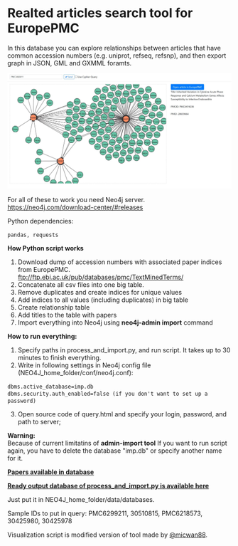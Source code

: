 # Realted articles search tool for EuropePMC 

In this database you can explore relationships between articles that have common accession numbers (e.g. uniprot, refseq, refsnp), and then export graph in JSON, GML and GXMML foramts.

![alt text](https://raw.githubusercontent.com/VasylVaskivskyi/pmc_related_articles/master/d3js/screenshot.JPG)

For all of these to work you need Neo4j server.\
https://neo4j.com/download-center/#releases

Python dependencies: 	
```
pandas, requests
```
**How Python script works**
1. Download dump of accession numbers with associated paper indices from EuropePMC.\
  ftp://ftp.ebi.ac.uk/pub/databases/pmc/TextMinedTerms/
2. Concatenate all csv files into one big table.
3. Remove duplicates and create indices for unique values
4. Add indices to all values (including duplicates) in big table
5. Create relationship table
6. Add titles to the table with papers
7. Import everything into Neo4j using **neo4j-admin import** command

**How to run everything:**
1. Specify paths in process_and_import.py, and run script. It takes up to 30 minutes to finish everything.
2. Write in following settings in Neo4j config file (NEO4J_home_folder/conf/neo4j.conf):
```
dbms.active_database=imp.db
dbms.security.auth_enabled=false (if you don't want to set up a password)
```
3. Open source code of query.html and specify your login, password, and path to server;


**Warning:**\
Because of current limitatins of **admin-import tool** If you want to run script again, you have to delete the database "imp.db" or specify another name for it.

**[Papers available in database](https://europepmc.org/search?query=%28FIRST_PDATE:%5B1900-01-01+TO+2018-11-30%5D%29+AND+ACCESSION_TYPE:*&page=1)**

**[Ready output database of process_and_import.py is available here](https://drive.google.com/open?id=1zYwG32NxZfxDbqPLu4upCQOUNb8H2qGW)**

Just put it in NEO4J_home_folder/data/databases.

Sample IDs to put in query: PMC6299211, 30510815, PMC6218573, 30425980, 30425978 

Visualization script is modified version of tool made by  [@micwan88](https://github.com/micwan88/d3js-neo4j-example). 
